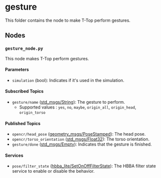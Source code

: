 # gesture
This folder contains the node to make T-Top perform gestures.

## Nodes
### `gesture_node.py`
This node makes T-Top perform gestures.

#### Parameters
 - `simulation` (bool): Indicates if it's used in the simulation.

#### Subscribed Topics
 - `gesture/name` ([std_msgs/String](http://docs.ros.org/en/noetic/api/std_msgs/html/msg/String.html)): The gesture to perform.
    - Supported values : `yes`, `no`, `maybe`, `origin_all`, `origin_head`, `origin_torso`

#### Published Topics
 - `opencr/head_pose` ([geometry_msgs/PoseStamped](http://docs.ros.org/en/noetic/api/geometry_msgs/html/msg/PoseStamped.html)): The head pose.
 - `opencr/torso_orientation` ([std_msgs/Float32](http://docs.ros.org/en/noetic/api/std_msgs/html/msg/Float32.html)): The torso orientation.
 - `gesture/done` ([std_msgs/Empty](http://docs.ros.org/en/noetic/api/std_msgs/html/msg/Empty.html)): Indicates that the gesture is finished.

#### Services
 - `pose/filter_state` ([hbba_lite/SetOnOffFilterState](../../hbba_lite/srv/SetOnOffFilterState.srv)): The HBBA filter state service to enable or disable the behavior.
